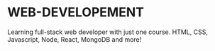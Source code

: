 # WEB-DEVELOPEMENT
Learning full-stack web developer with just one course. HTML, CSS, Javascript, Node, React, MongoDB and more!
